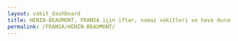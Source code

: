 ```yaml
---
layout: vakit_dashboard
title: HENIN-BEAUMONT, FRANSA için iftar, namaz vakitleri ve hava durumu - ilçe/eyalet seç
permalink: /FRANSA/HENIN-BEAUMONT/
---
```


<script type="text/javascript">
  var GLOBAL_COUNTRY = 'FRANSA';
  var GLOBAL_CITY = 'HENIN-BEAUMONT';
  var GLOBAL_STATE = '';
  var lat = 72;
  var lon = 21;
</script>
